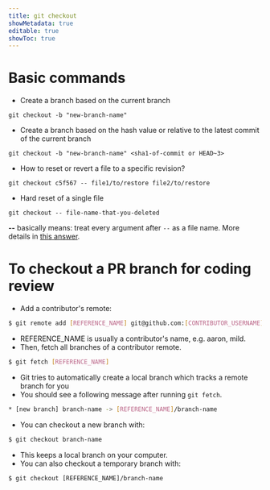 ```yaml
---
title: git checkout
showMetadata: true
editable: true
showToc: true
---
```


# Basic commands
- Create a branch based on the current branch
```
git checkout -b "new-branch-name"
```

- Create a branch based on the hash value or relative to the latest commit of the current branch
```
git checkout -b "new-branch-name" <sha1-of-commit or HEAD~3>
```

- How to reset or revert a file to a specific revision?
```
git checkout c5f567 -- file1/to/restore file2/to/restore

```
- Hard reset of a single file
```
git checkout -- file-name-that-you-deleted
```
**--** basically means: treat every argument after `--` as a file name.
More details in [this answer](https://stackoverflow.com/a/6561160/1872200).

# To checkout a PR branch for coding review
- Add a contributor's remote:
```sh
$ git remote add [REFERENCE_NAME] git@github.com:[CONTRIBUTOR_USERNAME]/[REPOSITORY].github.io.git
```

- REFERENCE_NAME is usually a contributor's name, e.g. aaron, mild.
- Then, fetch all branches of a contributor remote.
```sh
$ git fetch [REFERENCE_NAME]
```

- Git tries to automatically create a local branch which tracks a remote branch for you
- You should see a following message after running `git fetch`.
```sh
* [new branch] branch-name -> [REFERENCE_NAME]/branch-name
```

- You can checkout a new branch with:
```sh
$ git checkout branch-name
```

- This keeps a local branch on your computer.
- You can also checkout a temporary branch with:
```
$ git checkout [REFERENCE_NAME]/branch-name
```
